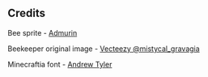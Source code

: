 ## Credits

Bee sprite - [Admurin](https://admurin.itch.io/top-down-mobs-bee)

Beekeeper original image - [Vecteezy @mistycal_gravagia](https://www.vecteezy.com/vector-art/19483326-bee-keeper-vector-illustration)

Minecraftia font - [Andrew Tyler](https://www.dafont.com/minecraftia.font)